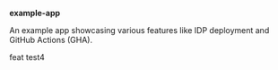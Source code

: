 **example-app**

An example app showcasing various features like IDP deployment and GitHub Actions (GHA).

feat test4

